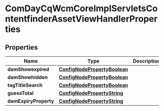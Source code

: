 
# ComDayCqWcmCoreImplServletsContentfinderAssetViewHandlerProperties

## Properties
Name | Type | Description | Notes
------------ | ------------- | ------------- | -------------
**damShowexpired** | [**ConfigNodePropertyBoolean**](ConfigNodePropertyBoolean.md) |  |  [optional]
**damShowhidden** | [**ConfigNodePropertyBoolean**](ConfigNodePropertyBoolean.md) |  |  [optional]
**tagTitleSearch** | [**ConfigNodePropertyBoolean**](ConfigNodePropertyBoolean.md) |  |  [optional]
**guessTotal** | [**ConfigNodePropertyString**](ConfigNodePropertyString.md) |  |  [optional]
**damExpiryProperty** | [**ConfigNodePropertyString**](ConfigNodePropertyString.md) |  |  [optional]



